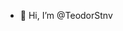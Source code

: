 - 👋 Hi, I’m @TeodorStnv

<!---
TeodorStnv/TeodorStnv is a ✨ special ✨ repository because its `README.md` (this file) appears on your GitHub profile.
You can click the Preview link to take a look at your changes.
--->
